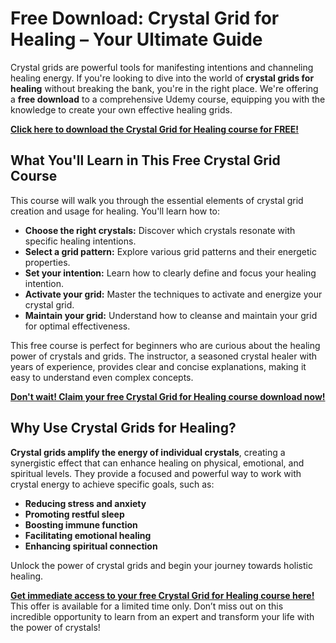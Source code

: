 # Free Download: Crystal Grid for Healing – Your Ultimate Guide

Crystal grids are powerful tools for manifesting intentions and channeling healing energy. If you're looking to dive into the world of **crystal grids for healing** without breaking the bank, you're in the right place. We're offering a **free download** to a comprehensive Udemy course, equipping you with the knowledge to create your own effective healing grids.

[**Click here to download the Crystal Grid for Healing course for FREE!**](https://udemywork.com/crystal-grid-for-healing)

## What You'll Learn in This Free Crystal Grid Course

This course will walk you through the essential elements of crystal grid creation and usage for healing. You'll learn how to:

*   **Choose the right crystals:** Discover which crystals resonate with specific healing intentions.
*   **Select a grid pattern:** Explore various grid patterns and their energetic properties.
*   **Set your intention:** Learn how to clearly define and focus your healing intention.
*   **Activate your grid:** Master the techniques to activate and energize your crystal grid.
*   **Maintain your grid:** Understand how to cleanse and maintain your grid for optimal effectiveness.

This free course is perfect for beginners who are curious about the healing power of crystals and grids. The instructor, a seasoned crystal healer with years of experience, provides clear and concise explanations, making it easy to understand even complex concepts.

[**Don't wait! Claim your free Crystal Grid for Healing course download now!**](https://udemywork.com/crystal-grid-for-healing)

## Why Use Crystal Grids for Healing?

**Crystal grids amplify the energy of individual crystals**, creating a synergistic effect that can enhance healing on physical, emotional, and spiritual levels. They provide a focused and powerful way to work with crystal energy to achieve specific goals, such as:

*   **Reducing stress and anxiety**
*   **Promoting restful sleep**
*   **Boosting immune function**
*   **Facilitating emotional healing**
*   **Enhancing spiritual connection**

Unlock the power of crystal grids and begin your journey towards holistic healing.

**[Get immediate access to your free Crystal Grid for Healing course here!](https://udemywork.com/crystal-grid-for-healing)** This offer is available for a limited time only. Don’t miss out on this incredible opportunity to learn from an expert and transform your life with the power of crystals!
